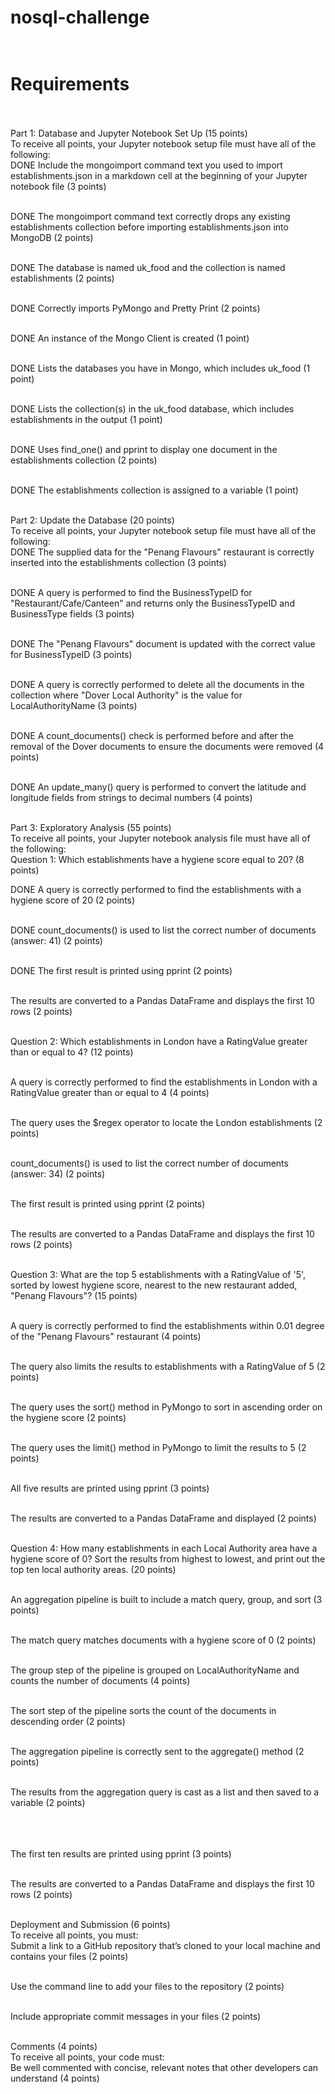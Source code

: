 # nosql-challenge<br><br>
# Requirements<br><br>
Part 1: Database and Jupyter Notebook Set Up (15 points)<br>
To receive all points, your Jupyter notebook setup file must have all of the following:<br>
DONE  Include the mongoimport command text you used to import establishments.json in a markdown cell at the beginning of your Jupyter notebook file (3 points)<br><br>

DONE  The mongoimport command text correctly drops any existing establishments collection before importing establishments.json into MongoDB (2 points)<br><br>

DONE  The database is named uk_food and the collection is named establishments (2 points)<br><br>

DONE  Correctly imports PyMongo and Pretty Print (2 points)<br><br>

DONE  An instance of the Mongo Client is created (1 point)<br><br>

DONE  Lists the databases you have in Mongo, which includes uk_food (1 point)<br><br>

DONE  Lists the collection(s) in the uk_food database, which includes establishments in the output (1 point)<br><br>

DONE  Uses find_one() and pprint to display one document in the establishments collection (2 points)<br><br>

DONE  The establishments collection is assigned to a variable (1 point)<br><br>

Part 2: Update the Database (20 points)<br>
To receive all points, your Jupyter notebook setup file must have all of the following:<br>
DONE  The supplied data for the "Penang Flavours" restaurant is correctly inserted into the establishments collection (3 points)<br><br>

DONE  A query is performed to find the BusinessTypeID for "Restaurant/Cafe/Canteen" and returns only the BusinessTypeID and BusinessType fields (3 points)<br><br>

DONE  The "Penang Flavours" document is updated with the correct value for BusinessTypeID (3 points)<br><br>

DONE  A query is correctly performed to delete all the documents in the collection where "Dover Local Authority" is the value for LocalAuthorityName (3 points)<br><br>

DONE  A count_documents() check is performed before and after the removal of the Dover documents to ensure the documents were removed (4 points)<br><br>

DONE  An update_many() query is performed to convert the latitude and longitude fields from strings to decimal numbers (4 points)<br><br>

Part 3: Exploratory Analysis (55 points)<br>
To receive all points, your Jupyter notebook analysis file must have all of the following:<br>
Question 1: Which establishments have a hygiene score equal to 20? (8 points)<br>

DONE  A query is correctly performed to find the establishments with a hygiene score of 20 (2 points)<br><br>

DONE  count_documents() is used to list the correct number of documents (answer: 41) (2 points)<br><br>

DONE  The first result is printed using pprint (2 points)<br><br>

The results are converted to a Pandas DataFrame and displays the first 10 rows (2 points)<br><br>

Question 2: Which establishments in London have a RatingValue greater than or equal to 4? (12 points)<br><br>

A query is correctly performed to find the establishments in London with a RatingValue greater than or equal to 4 (4 points)<br><br>

The query uses the $regex operator to locate the London establishments (2 points)<br><br>

count_documents() is used to list the correct number of documents (answer: 34) (2 points)<br><br>

The first result is printed using pprint (2 points)<br><br>

The results are converted to a Pandas DataFrame and displays the first 10 rows (2 points)<br><br>

Question 3: What are the top 5 establishments with a RatingValue of '5', sorted by lowest hygiene score, nearest to the new restaurant added, "Penang Flavours"? (15 points)<br><br>

A query is correctly performed to find the establishments within 0.01 degree of the "Penang Flavours" restaurant (4 points)<br><br>

The query also limits the results to establishments with a RatingValue of 5 (2 points)<br><br>

The query uses the sort() method in PyMongo to sort in ascending order on the hygiene score (2 points)<br><br>

The query uses the limit() method in PyMongo to limit the results to 5 (2 points)<br><br>

All five results are printed using pprint (3 points)<br><br>

The results are converted to a Pandas DataFrame and displayed (2 points)<br><br>

Question 4: How many establishments in each Local Authority area have a hygiene score of 0? Sort the results from highest to lowest, and print out the top ten local authority areas. (20 points)<br><br>

An aggregation pipeline is built to include a match query, group, and sort (3 points)<br><br>

The match query matches documents with a hygiene score of 0 (2 points)<br><br>

The group step of the pipeline is grouped on LocalAuthorityName and counts the number of documents (4 points)<br><br>

The sort step of the pipeline sorts the count of the documents in descending order (2 points)<br><br>

The aggregation pipeline is correctly sent to the aggregate() method (2 points)<br><br>

The results from the aggregation query is cast as a list and then saved to a variable (2 points)<br><br><br><br>

The first ten results are printed using pprint (3 points)<br><br>

The results are converted to a Pandas DataFrame and displays the first 10 rows (2 points)<br><br>

Deployment and Submission (6 points)<br>
To receive all points, you must:<br>
Submit a link to a GitHub repository that’s cloned to your local machine and contains your files (2 points)<br><br>

Use the command line to add your files to the repository (2 points)<br><br>

Include appropriate commit messages in your files (2 points)<br><br>

Comments (4 points)<br>
To receive all points, your code must:<br>
Be well commented with concise, relevant notes that other developers can understand (4 points)
